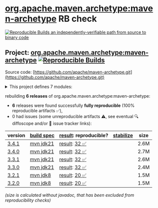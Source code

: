 [org.apache.maven.archetype:maven-archetype](https://central.sonatype.com/artifact/org.apache.maven.archetype/maven-archetype/versions) RB check
=======

[![Reproducible Builds](https://reproducible-builds.org/images/logos/rb.svg) an independently-verifiable path from source to binary code](https://reproducible-builds.org/)

## Project: [org.apache.maven.archetype:maven-archetype](https://central.sonatype.com/artifact/org.apache.maven.archetype/maven-archetype/versions) [![Reproducible Builds](https://img.shields.io/endpoint?url=https://raw.githubusercontent.com/jvm-repo-rebuild/reproducible-central/master/content/org/apache/maven/archetype/badge.json)](https://github.com/jvm-repo-rebuild/reproducible-central/blob/master/content/org/apache/maven/archetype/README.md)

Source code: [https://github.com/apache/maven-archetype.git](https://github.com/apache/maven-archetype.git)

<details><summary>This project defines 7 modules:</summary>

* [org.apache.maven.archetype:archetype-catalog](https://central.sonatype.com/artifact/org.apache.maven.archetype/archetype-catalog/overview)
* [org.apache.maven.archetype:archetype-common](https://central.sonatype.com/artifact/org.apache.maven.archetype/archetype-common/overview)
* [org.apache.maven.archetype:archetype-descriptor](https://central.sonatype.com/artifact/org.apache.maven.archetype/archetype-descriptor/overview)
* [org.apache.maven.archetype:archetype-models](https://central.sonatype.com/artifact/org.apache.maven.archetype/archetype-models/overview)
* [org.apache.maven.archetype:archetype-packaging](https://central.sonatype.com/artifact/org.apache.maven.archetype/archetype-packaging/overview)
* [org.apache.maven.archetype:maven-archetype](https://central.sonatype.com/artifact/org.apache.maven.archetype/maven-archetype/overview)
* [org.apache.maven.plugins:maven-archetype-plugin](https://central.sonatype.com/artifact/org.apache.maven.plugins/maven-archetype-plugin/overview)
</details>

rebuilding **6 releases** of org.apache.maven.archetype:maven-archetype:
- **6** releases were found successfully **fully reproducible** (100% reproducible artifacts :white_check_mark:),
- 0 had issues (some unreproducible artifacts :warning:, see eventual :mag: diffoscope and/or :memo: issue tracker links):

| version | [build spec](/BUILDSPEC.md) | [result](https://reproducible-builds.org/docs/jvm/): reproducible? | [stabilize](https://github.com/google/oss-rebuild/blob/main/cmd/stabilize/README.md) | size |
| -- | --------- | ------ | ------ | -- |
| [3.4.1](https://central.sonatype.com/artifact/org.apache.maven.archetype/maven-archetype/3.4.1/pom) | [mvn jdk21](archetype-3.4.1.buildspec) | [result](maven-archetype-plugin-3.4.1.buildinfo): [32 :white_check_mark: ](maven-archetype-plugin-3.4.1.buildcompare) | | 2.6M |
| [3.4.0](https://central.sonatype.com/artifact/org.apache.maven.archetype/maven-archetype/3.4.0/pom) | [mvn jdk21](archetype-3.4.0.buildspec) | [result](maven-archetype-plugin-3.4.0.buildinfo): [32 :white_check_mark: ](maven-archetype-plugin-3.4.0.buildcompare) | | 2.7M |
| [3.3.1](https://central.sonatype.com/artifact/org.apache.maven.archetype/maven-archetype/3.3.1/pom) | [mvn jdk21](archetype-3.3.1.buildspec) | [result](maven-archetype-plugin-3.3.1.buildinfo): [32 :white_check_mark: ](maven-archetype-plugin-3.3.1.buildcompare) | | 2.6M |
| [3.3.0](https://central.sonatype.com/artifact/org.apache.maven.archetype/maven-archetype/3.3.0/pom) | [mvn jdk21](archetype-3.3.0.buildspec) | [result](maven-archetype-plugin-3.3.0.buildinfo): [32 :white_check_mark: ](maven-archetype-plugin-3.3.0.buildcompare) | | 2.4M |
| [3.2.1](https://central.sonatype.com/artifact/org.apache.maven.archetype/maven-archetype/3.2.1/pom) | [mvn jdk8](archetype-3.2.1.buildspec) | [result](maven-archetype-plugin-3.2.1.buildinfo): [20 :white_check_mark: ](maven-archetype-plugin-3.2.1.buildcompare) | | 1.5M |
| [3.2.0](https://central.sonatype.com/artifact/org.apache.maven.archetype/maven-archetype/3.2.0/pom) | [mvn jdk8](archetype-3.2.0.buildspec) | [result](maven-archetype-plugin-3.2.0.buildinfo): [20 :white_check_mark: ](maven-archetype-plugin-3.2.0.buildcompare) | | 1.5M |

<i>(size is calculated without javadoc, that has been excluded from reproducibility checks)</i>
